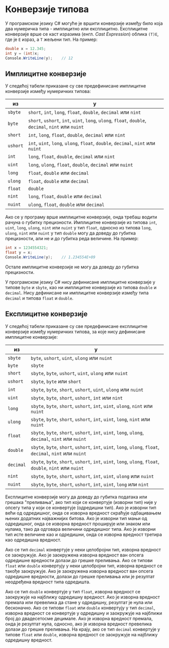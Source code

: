 # Конверзије типова

У програмском језику C# могуће је вршити конверзије између било која два
нумеричка типа - имплицитно или експлицитно. Експлицитне конверзије врше се
каст изразима (енгл. *Cast Expression*) облика `(T)E`, где је `E` израз, а `T`
жељени тип. На пример:

```cs
double x = 12.345;
int y = (int)x;
Console.WriteLine(y);    // 12
```

## Имплицитне конверзије

У следећој табели приказане су све предефинисане имплицитне конверзије између
нумеричких типова:

| из       | у                                                                                                   |
|----------|-----------------------------------------------------------------------------------------------------|
| `sbyte`  | `short`, `int`, `long`, `float`, `double`, `decimal` или `nint`                                     |
| `byte`   | `short`, `ushort`, `int`, `uint`, `long`, `ulong`, `float`, `double`, `decimal`, `nint` или `nuint` |
| `short`  | `int`, `long`, `float`, `double`, `decimal` или `nint`                                              |
| `ushort` | `int`, `uint`, `long`, `ulong`, `float`, `double`, `decimal`, `nint` или `nuint`                    |
| `int`    | `long`, `float`, `double`, `decimal` или `nint`                                                     |
| `uint`   | `long`, `ulong`, `float`, `double`, `decimal` или `nuint`                                           |
| `long`   | `float`, `double` или `decimal`                                                                     |
| `ulong`  | `float`, `double` или `decimal`                                                                     |
| `float`  | `double`                                                                                            |
| `nint`   | `long`, `float`, `double` или `decimal`                                                             |
| `nuint`  | `ulong`, `float`, `double` или `decimal`                                                            |

Ако се у програму врше имплицитне конверзије, онда требаш водити рачуна о
губитку прецизности. Имплицитне конверзије из типова `int`, `uint`, `long`,
`ulong`, `nint` или `nuint` у тип `float`, односно из типова `long`, `ulong`,
`nint` или `nuint` у тип `double` могу да доведу до губитка прецизности, али не
и до губитка реда величине. На пример:

```cs
int x = 1234554321;
float y = x;
Console.WriteLine(y);    // 1.234554E+09
```

Остале имплицитне конверзије не могу да доведу до губитка прецизности.

У програмском језику C# нису дефинисане имплицитне конверзије у типове `byte` и
`sbyte`, као ни имплицитне конверзије из типова `double` и `decimal`. Нису
дефинисане ни имплицитне конверзије између типа `decimal` и типова `float` и
`double`.

## Експлицитне конверзије

У следећој табели приказане су све предефинисане експлицитне конверзије између
нумеричких типова, за које нису дефинисане имплицитне конверзије:

| из        | у                                                                                                          |
|-----------|------------------------------------------------------------------------------------------------------------|
| `sbyte`   | `byte`, `ushort`, `uint`, `ulong` или `nuint`                                                              |
| `byte`    | `sbyte`                                                                                                    |
| `short`   | `sbyte`, `byte`, `ushort`, `uint`, `ulong` или `nuint`                                                     |
| `ushort`  | `sbyte`, `byte` или `short`                                                                                |
| `int`     | `sbyte`, `byte`, `short`, `ushort`, `uint`, `ulong` или `nuint`                                            |
| `uint`    | `sbyte`, `byte`, `short`, `ushort`, `int` или `nint`                                                       |
| `long`    | `sbyte`, `byte`, `short`, `ushort`, `int`, `uint`, `ulong`, `nint` или `nuint`                             |
| `ulong`   | `sbyte`, `byte`, `short`, `ushort`, `int`, `uint`, `long`, `nint` или `nuint`                              |
| `float`   | `sbyte`, `byte`, `short`, `ushort`, `int`, `uint`, `long`, `ulong`, `decimal`, `nint` или `nuint`          |
| `double`  | `sbyte`, `byte`, `short`, `ushort`, `int`, `uint`, `long`, `ulong`, `float`, `decimal`, `nint` или `nuint` |
| `decimal` | `sbyte`, `byte`, `short`, `ushort`, `int`, `uint`, `long`, `ulong`, `float`, `double`, `nint` или `nuint`  |
| `nint`    | `sbyte`, `byte`, `short`, `ushort`, `int`, `uint`, `ulong` или `nuint`                                     |
| `nuint`   | `sbyte`, `byte`, `short`, `ushort`, `int`, `uint`, `long` или `nint`                                       |

Експлицитне конверзије могу да доведу до губитка података или грешака
"преливања", ако тип који се конвертује (изворни тип) није у опсегу типа у који
се конвертује (одредишни тип). Ако је изворни тип већи од одредишног, онда се
изворна вредност скраћује одбацивањем њених додатних најважнијих битова. Ако је
изворни тип мањи од одредишног, онда се изворна вредност проширује или знаком
или нулама, тако да одговара величини одредишног типа. Ако је изворни тип исте
величине као и одредишни, онда се изворна вредност третира као одредишна
вредност.

Ако се тип `decimal` конвертује у неки целобројни тип, изворна вредност се
заокружује. Ако је заокружена изворна вредност ван опсега одредишне вредности
долази до грешке преливања. Ако се типови `float` или `double` конвертују у
неки целобројни тип, изворна вредност се такође заокружује. Ако је заокружена
изворна вредност ван опсега одредишне вредности, долази до грешке преливања или
је резултат неодређена вредност типа одредишта.

Ако се тип `double` конвертује у тип `float`, изворна вредност се заокружује на
најближу одредишну вредност. Ако је изворна вредност премала или превелика да
стане у одредишну, резултат је нула или бесконачно. Ако се типови `float` или
`double` конвертују у тип `decimal`, изворна вредност се конвертује у одредишну
и заокружује на најближи број до двадесетосме децимале. Ако је изворна вредност
премала, онда је резултат нула, односно, ако је изворна вредност превелика
долази до грешке преливања. На крају, ако се тип `decimal` конвертује у типове
`float` или `double`, изворна вредност се заокружује на најближу одредишну
вредност.
